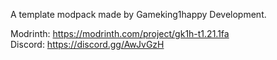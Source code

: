 A template modpack made by Gameking1happy Development.  

Modrinth: https://modrinth.com/project/gk1h-t1.21.1fa  
Discord: https://discord.gg/AwJvGzH